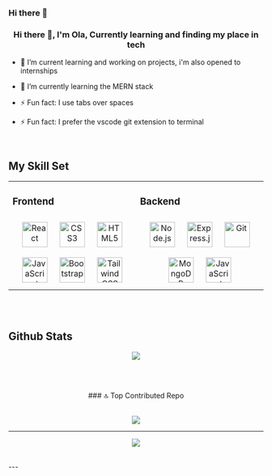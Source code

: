 ### Hi there 👋
  

### <div align="center"> Hi there 👋, I'm Ola, Currently learning and finding my place in tech</div>  
  

- 🔭 I’m current learning and working on projects, i'm also opened to internships  
  

- 🌱 I’m currently learning the MERN stack 
  

- ⚡ Fun fact: I use tabs over spaces
- ⚡ Fun fact: I prefer the vscode git extension to terminal  
  

<br/>  


## My Skill Set  
<table><tr><td valign="top" width="33%">



### Frontend  
<div align="center">  
<a href="https://reactjs.org/" target="_blank"><img style="margin: 10px" src="https://profilinator.rishav.dev/skills-assets/react-original-wordmark.svg" alt="React" height="50" /></a>  
<a href="https://www.w3schools.com/css/" target="_blank"><img style="margin: 10px" src="https://profilinator.rishav.dev/skills-assets/css3-original-wordmark.svg" alt="CSS3" height="50" /></a>  
<a href="https://en.wikipedia.org/wiki/HTML5" target="_blank"><img style="margin: 10px" src="https://profilinator.rishav.dev/skills-assets/html5-original-wordmark.svg" alt="HTML5" height="50" /></a>  
<a href="https://www.javascript.com/" target="_blank"><img style="margin: 10px" src="https://profilinator.rishav.dev/skills-assets/javascript-original.svg" alt="JavaScript" height="50" /></a>  
<a href="https://getbootstrap.com/docs/3.4/javascript/" target="_blank"><img style="margin: 10px" src="https://profilinator.rishav.dev/skills-assets/bootstrap-plain.svg" alt="Bootstrap" height="50" /></a>  
<a href="https://www.tailwindcss.com/" target="_blank"><img style="margin: 10px" src="https://profilinator.rishav.dev/skills-assets/tailwindcss.svg" alt="Tailwind CSS" height="50" /></a>  
</div>

</td><td valign="top" width="33%">



### Backend  
<div align="center">  
<a href="https://nodejs.org/" target="_blank"><img style="margin: 10px" src="https://profilinator.rishav.dev/skills-assets/nodejs-original-wordmark.svg" alt="Node.js" height="50" /></a>  
<a href="https://expressjs.com/" target="_blank"><img style="margin: 10px" src="https://profilinator.rishav.dev/skills-assets/express-original-wordmark.svg" alt="Express.js" height="50" /></a>  
<a href="https://github.com/" target="_blank"><img style="margin: 10px" src="https://profilinator.rishav.dev/skills-assets/git-scm-icon.svg" alt="Git" height="50" /></a>  
<a href="https://www.mongodb.com/" target="_blank"><img style="margin: 10px" src="https://profilinator.rishav.dev/skills-assets/mongodb-original-wordmark.svg" alt="MongoDB" height="50" /></a>  
<a href="https://www.javascript.com/" target="_blank"><img style="margin: 10px" src="https://profilinator.rishav.dev/skills-assets/javascript-original.svg" alt="JavaScript" height="50" /></a>  

</div>


</td></tr></table>  

<br/>  



<br/>  

## Github Stats  
<div align="center"><img src="https://github-readme-stats.vercel.app/api?username=DevOlaMicheal&show_icons=true&count_private=true&hide_border=true" align="center" /></div>  

<br/> <br/>  

<div align="center">
### 🔝 Top Contributed Repo
<br/> <br/>  
  
![](https://github-contributor-stats.vercel.app/api?username=DevOlaMicheal&limit=5&theme=dark&combine_all_yearly_contributions=true)

---
[![](https://visitcount.itsvg.in/api?id=DevOlaMicheal&icon=0&color=3)](https://visitcount.itsvg.in)<br/>  
</div>
  

<br/>  
---
